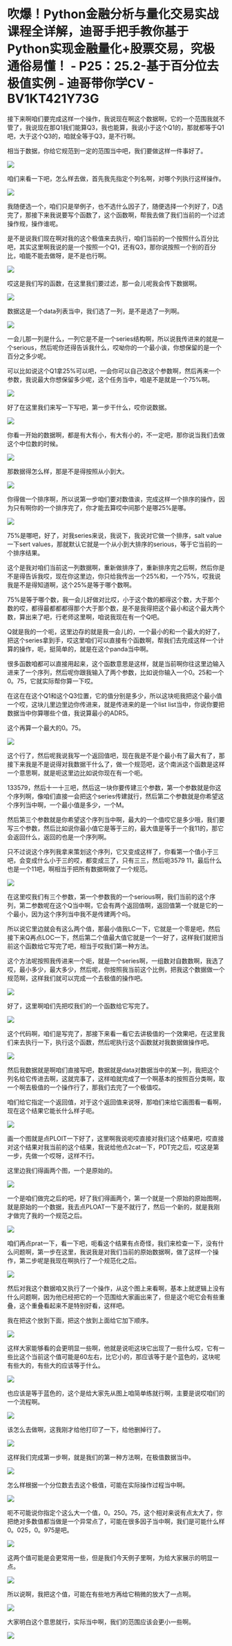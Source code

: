 # 吹爆！Python金融分析与量化交易实战课程全详解，迪哥手把手教你基于Python实现金融量化+股票交易，究极通俗易懂！ - P25：25.2-基于百分位去极值实例 - 迪哥带你学CV - BV1KT421Y73G

接下来啊咱们要完成这样一个操作，我说现在啊这个数据啊，它的一个范围我就不管了，我说现在那Q1我们能算Q3，我也能算，我说小于这个Q1的，那就都等于Q1吧，大于这个Q3的，咱就全等于Q3，是不行啊。

相当于数据，你给它规范到一定的范围当中吧，我们要做这样一件事好了。

![](img/58ad435bc011cdb664ca72368f0d0860_1.png)

咱们来看一下吧，怎么样去做，首先我先指定个列名啊，对哪个列执行这样操作。

![](img/58ad435bc011cdb664ca72368f0d0860_3.png)

我随便选一个，咱们只是举例子，也不选什么因子了，随便选择一个列好了，D选完了，那接下来我说要写个函数了，这个函数啊，帮我去做了我们当前的一个过滤操作规，操作谁呢。

是不是说我们现在啊对我的这个极值来去执行，咱们当前的一个按照什么百分比吧，其实这里啊我说的是一个按照一个Q1，还有Q3，那你说按照一个别的百分比，咱能不能去做呀，是不是也行啊。



![](img/58ad435bc011cdb664ca72368f0d0860_5.png)

哎这是我们写的函数，在这里我们要过滤，那一会儿呢我会传下数据啊。

![](img/58ad435bc011cdb664ca72368f0d0860_7.png)

数据这是一个data列表当中，我们选了一列，是不是选了一列啊。

![](img/58ad435bc011cdb664ca72368f0d0860_9.png)

一会儿那一列是什么，一列它是不是一个series结构啊，所以说我传进来的就是一个serious，然后呢你还得告诉我什么，哎呦你的一个最小诶，你想保留的是一个百分之多少呢。

可以比如说这个Q1拿25%可以吧，一会你可以自己改这个参数啊，然后再来一个参数，我说最大你想保留多少呢，这个任务当中，咱是不是就是一个75%啊。



![](img/58ad435bc011cdb664ca72368f0d0860_11.png)

好了在这里我们来写一下写吧，第一步干什么，哎你说数据。

![](img/58ad435bc011cdb664ca72368f0d0860_13.png)

你看一开始的数据啊，都是有大有小，有大有小的，不一定吧，那你说当我们去做这个中位数的时候。

![](img/58ad435bc011cdb664ca72368f0d0860_15.png)

那数据得怎么样，那是不是得按照从小到大。

![](img/58ad435bc011cdb664ca72368f0d0860_17.png)

你得做一个排序啊，所以说第一步咱们要对数值诶，完成这样一个排序的操作，因为只有啊你的一个排序完了，你才能去算哎中间那个是哪25%是哪。



![](img/58ad435bc011cdb664ca72368f0d0860_19.png)

75%是哪吧，好了，对我series来说，我说下，我说对它做一个排序，salt value一下sert values，那就默认它就是一个从小到大排序的serious，等于它当前的一个排序结果。

这个是我对咱们当前这一列数据啊，重新做排序了，重新排序完之后啊，然后你是不是得告诉我哎，现在你这里边，你只给我传出一个25%和，一个75%，哎我说我是不是得知道啊，这个25%是等于哪个数啊。

75%是等于哪个数，我一会儿好做对比哎，小于这个数的都得这个数，大于那个数的哎，都得最都都都得那个大于那个数，是不是我得把这个最小和这个最大两个数，算出来了吧，行老师这里啊，咱说我现在有一个Q吧。

Q就是我的一个呃，这里边存的就是我一会儿的，一个最小的和一个最大的好了，把这个series拿到手，哎这里咱们可以直接有个函数啊，帮我们去完成这样一个计算的操作，呃，挺简单的，就是在这个panda当中啊。

很多函数咱都可以直接用起来，这个函数意思是这样，就是当前啊你往这里边输入进来了一个序列，然后呢你跟我输入了两个参数，比如说你输入一个0。25和一个0。75，它就实际帮你算一下哎。

在这在在这个Q1和这个Q3位置，它的值分别是多少，所以这块呃我把这个最小值一个哎，这块儿里边里边你传进来，就是传进来的是一个list list当中，你说你要把数据当中你算哪些个值，我说算最小的ADR5。

这个再算一个最大的0。75。

![](img/58ad435bc011cdb664ca72368f0d0860_21.png)

这个行了，然后呢我说我写一个返回值吧，现在我是不是个最小有了最大有了，那接下来我是不是说得对我数据干什么了，做一个规范吧，这个南派这个函数是这样一个意思啊，就是呃这里边比如说你现在有一个呃。

133579，然后十一十三吧，然后这一块你要传建三个参数，第一个参数就是你这个序列啊，像咱们直接一会把这个series传建就行，然后第二个参数就是你希望这个序列当中啊，一个最小值是多少，一个M。

然后第三个参数就是你希望这个序列当中啊，最大的一个值哎它是多少哦，我们要写三个参数，然后比如说你最小值它是等于三的，最大值是等于一个我11的，那它会返回什么，返回的也是一个序列啊。

只不过说这个序列我拿来策划这个序列，它又变成这样了，你看第一个值小于三吧，会变成什么小于三的哎，都变成三了，只有三三，然后呃3579 11，最后什么也是一个11吧，啊相当于把所有数据啊做了一个规范。



![](img/58ad435bc011cdb664ca72368f0d0860_23.png)

在这里哎我们有三个参数，第一个参数我的一个serious啊，我们当前的这个序列，第二参数呢在这个Q当中啊，它会有两个返回值啊，返回值第一个就是它的一个最小，因为这个序列当中我不是传建两个吗。

所以说它里边就会有这么两个值，那最小值我LC一下，它就是一个零是吧，然后接下来Q再点LOC一下，然后第二个值最大值它就是一个一好了，这样我们就把当前这个函数给它写完了吧，相当于哎我们第一种方法。

这个方法呢按照我传进来一个呃，就是一个series啊，一组数对自数数啊，我选了哎，最小多少，最大多少，然后呢，你按照我当前这个比例，把我这个数据做一个规范啊，这样我们就可以完成一个去极值的操作吧。



![](img/58ad435bc011cdb664ca72368f0d0860_25.png)

好了，这里啊咱们先把哎我们的一个函数给它写完了。

![](img/58ad435bc011cdb664ca72368f0d0860_27.png)

这个代码啊，咱们是写完了，那接下来看一看它去讲极值的一个效果吧，在这里我们来去执行一下，执行这个函数，然后呢执行这个函数就对我数据做操作吧。



![](img/58ad435bc011cdb664ca72368f0d0860_29.png)

然后我数据就是啊咱们直接写吧，数据就是data对数据当中的某一列，我把这个列名给它传进去啊，这就完事了，这样咱就完成了一个啊基本的按照百分类啊，取一个啊去极值的一个操作行了，那我们去完了一个极值哎。

咱们给它指定一个返回值，对于这个返回值来说呀，那咱们来给它画图看一看啊，现在这个结果它能长什么样子呃。



![](img/58ad435bc011cdb664ca72368f0d0860_31.png)

画一个图就是点PLOIT一下好了，这里啊我说呃哎直接对我们这个结果吧，哎直接对这个结果对我当前的这个结果，我说给他点2cat一下，PDT完之后，哎这是第一步，先做一个哎呀，这样不行。

这里边我们得画两个图，一个是原始的。

![](img/58ad435bc011cdb664ca72368f0d0860_33.png)

一个是咱们做完之后的吧，好了我们得画两个，第一个就是一个原始的原始图啊，就是原始的一个数据，我去点PLOAT一下是不就行了，然后一个新的，就是我刚才做完了我的一个规范之后。



![](img/58ad435bc011cdb664ca72368f0d0860_35.png)

咱们再点prat一下，看一下吧，呃看这个结果有点奇怪，我们来检查一下，没有什么问题啊，第一步在这里，我说我是对我们当前的原始数据啊，做了这样一个操作，第二步呢是我现在啊执行了一个规范化之后。



![](img/58ad435bc011cdb664ca72368f0d0860_37.png)

然后对我这个数据咱又执行了一个操作，从这个图上来看啊，基本上就逻辑上没有什么问题啊，因为他已经把它的一个范围给大家画出来了，但是这个呃它会有些重叠，这个重叠看起来不是特别好看，这样吧。

我在把这个放到下面，把这个放到上面给它加下顺序。

![](img/58ad435bc011cdb664ca72368f0d0860_39.png)

这样大家能够看的会更明显一些啊，他就是说呃这块它出现了一些什么哎，它有一些比这个当前这个值可能是60左右，比它小的，那应该等于是个蓝色的，这块呢有些大的，有些大的应该等于什么。



![](img/58ad435bc011cdb664ca72368f0d0860_41.png)

也应该是等于蓝色的，这个是给大家先从图上咱简单练就行啊，主要是说哎咱们的一个流程啊。

![](img/58ad435bc011cdb664ca72368f0d0860_43.png)

该怎么去做啊，这我刚才给他打印了一下，给他删掉行了。

![](img/58ad435bc011cdb664ca72368f0d0860_45.png)

这样我们完成第一步啊，就是我们的第一种方法啊，在极值数据当中。

![](img/58ad435bc011cdb664ca72368f0d0860_47.png)

怎么样根据一个分位数去去这个极值，可能在实际操作过程当中啊。

![](img/58ad435bc011cdb664ca72368f0d0860_49.png)

呃不可能说你指定个这么大一个值，0。250。75，这个相对来说有点太大了，你把绝对多数值都当做是一个异常点了，可能在很多因子当中啊，我们是可能什么样0。025，0。975是吧。



![](img/58ad435bc011cdb664ca72368f0d0860_51.png)

这两个值可能是会更常用一些，但是我们今天例子里啊，为给大家展示的明显一点。

![](img/58ad435bc011cdb664ca72368f0d0860_53.png)

所以说啊，我把这个值，可能在有些地方再给它稍微的放大了一点啊。

![](img/58ad435bc011cdb664ca72368f0d0860_55.png)

大家明白这个意思就行，实际当中啊，我们的范围应该会更小一些啊。

![](img/58ad435bc011cdb664ca72368f0d0860_57.png)